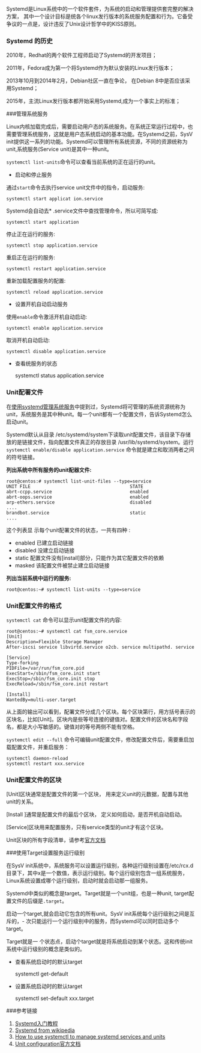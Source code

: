Systemd是Linux系统中的一个软件套件，为系统的启动和管理提供套完整的解决方案， 其中一个设计目标是统各个linux发行版本的系统服务配置和行为。它备受争议的一点是，设计违反了Unix设计哲学中的KISS原则。

### Systemd 的历史

2010年，Redhat的两个软件工程师启动了Systemd的开发项目；

2011年，Fedora成为第一个将Systemd作为默认安装的Linux发行版本；

2013年10月到2014年2月，Debian社区一直在争论， 在Debian 8中是否应该采用Systemd；

2015年，主流Linux发行版本都开始采用Systemd,成为一个事实上的标准；

###管理系统服务

Linux内核加载完成后，需要启动用户态的系统服务。在系统正常运行过程中，也需要管理系统服务，这就是用户态系统启动的基本功能。在Systemd之前，SysV init提供这一系列的功能。Systemd可以管理所有系统资源，不同的资源统称为unit,系统服务(Service unit)是其中一种unit。

`systemctl list-units`命令可以查看当前系统的正在运行的unit。

* 启动和停止服务

通过`start`命令去执行service unit文件中的指令，启动服务:

    systemctl start applicat ion.service

Systemd会自动去* .service文件中查找管理命令，所以可简写成:

    systemctl start application

停止正在运行的服务:

	systemctl stop application.service

重启正在运行的服务:

	systemctl restart application.service
重新加载配置服务的配置:

	systemctl reload application.service

* 设置开机自动启动服务

使用`enable`命令激活开机自动启动:

	systemctl enable application.service

取消开机自动启动:

	systemctl disable application.service

* 查看统服务的状态

	systemctl status application.service

### Unit配署文件

在[使用systemd管理系统服务]()中提到过，Systemd将可管理的系统资源统称为unit，系统服务是其中种unit。每一个unit都有一个配置文件，告诉Systemd怎么启动unit。

Systemd默认从目录 /etc/systemd/system下读取unit配置文件，该目录下存储放的是链接文件，指向配置文件真正的存放目录 /usr/lib/systemd/system。运行`systemctl enable/disable application.service` 命令就是建立和取消两者之间的符号链接。

**列出系统中所有服务的unit配器文件:**

	root@centos:# systemctl list-unit-files --type=service
	UNIT FILE                                     STATE
	abrt-ccpp.service                             enabled
	abrt-oops.service                             enabled
	arp-ethers.service                            disabled
    ....
	brandbot.service                              static
    ....

这个列表显 示每个unit配署文件的状态，一共有四种 :

+ enabled        已建立启动链接
+ disabled       没建立启动链接
+ static         配置文件没有[install]部分，只能作为其它配置文件的依赖
+ masked         该配置文件被禁止建立启动链接

**列出当前系统中运行的服务:**

	root@centos:~# systemctl list-units --type=service

### Unit配置文件的格式

`systemctl cat` 命令可以显示unit配置文件的内容:

	root@centos:~# systemctl cat fsm_core.service
    [Unit]
	Description=Flexible Storage Manager
	After-iscsi service libvirtd.service o2cb. service multipathd. service
	
    [Service]
	Type-forking
	PIDFile=/var/run/fsm_core.pid
	ExecStart=/sbin/fsm_core.init start
	ExecStop=/sbin/fsm_core.init stop
	ExecReload=/sbin/fsm_core.init restart

	[Install]
	WantedBy=multi-user.target

从上面的输出可以看到，配署文件分成几个区块。每个区块第行，用方括号表示的区块名，比如[Unit]。区块内是些等号连接的键值对。配置文件的区块名和字段名，都是大小写敏感的。键值对的等号两侧不能有空格。

`systemctl edit --full` 命令可编辑unit配置文件，修改配置文件后，需要重启加载配置文件，并重启服务：

    systemctl daemon-reload
    systemctl restart xxx.service

### Unit配置文件的区块

[Unit]区块通常是配置文件的第一个区块， 用来定义unit的元数据，配置与其他unit的关系。

[Install ]通常是配置文件的最后个区块， 定义如何启动，是否开机自动启动。

[Service]区块用来配置服务，只有service类型的unit才有这个区块。

Unit区块的所有字段清单，请参考[官方文档](https://www.freedesktop.org/software/systemd/man/systemd.service.html)

###使用Target设置服务运行级别

在SysV init系统中，系统服务可以设置运行级别，各种运行级别设置在/etc/rcx.d目录下，其中x是一个数值，表示运行级别。每个运行级别包含一组系统服务，Linux系统设置成哪个运行级别，启动时就会启动那一组服务。

Systemd中类似的概念是target。Target就是一个unit组，也是一种unit, target配置文件的后缀是`.target`。

启动一个target,就会启动它包含的所有unit。SysV init系统每个运行级别之间是互斥的，- 次只能运行一个运行级别中的服务，而Systemd可以同时启动多个target。

Target就是一 个状态点，启动个target就是将系统启动到某个状态。这和传统init系统中运行级别的概念是类似的。

* 查看系统启动时的默认target

	systemctl get-default

* 设置系统启动时的默认target

	systemctl set-default xxx.target

###参考链接

1. [Systemd入门教程](www.ruanyifeng.com/blog/2016/03/systemd-tutorial-commands.html)
2. [Systemd from wikipedia](https://en.wikipedia.org/wiki/Systemd)
3. [How to use systemctl to manage systemd services and units](https://www.digitalocean.com/community/tutorials/how-to-use-systemctl-to-manage-systemd-services-and-units)
4. [Unit configuration官方文档](https://www.freedesktop.org/software/systend/man/systemd.unit.html)